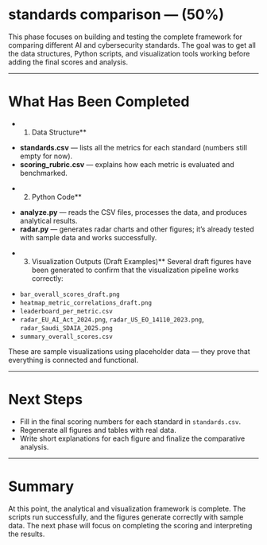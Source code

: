 
# standards comparison — (50%)

This phase focuses on building and testing the complete framework for comparing different AI and cybersecurity standards. 
The goal was to get all the data structures, Python scripts, and visualization tools working before adding the final scores and analysis.

---

# What Has Been Completed

* 1. Data Structure**
- **standards.csv** — lists all the metrics for each standard (numbers still empty for now).
- **scoring_rubric.csv** — explains how each metric is evaluated and benchmarked.

* 2. Python Code**
- **analyze.py** — reads the CSV files, processes the data, and produces analytical results.
- **radar.py** — generates radar charts and other figures; it’s already tested with sample data and works successfully.

* 3. Visualization Outputs (Draft Examples)**
Several draft figures have been generated to confirm that the visualization pipeline works correctly:
- `bar_overall_scores_draft.png`
- `heatmap_metric_correlations_draft.png`
- `leaderboard_per_metric.csv`
- `radar_EU_AI_Act_2024.png`, `radar_US_EO_14110_2023.png`, `radar_Saudi_SDAIA_2025.png`
- `summary_overall_scores.csv`

These are sample visualizations using placeholder data — they prove that everything is connected and functional.


---

# Next Steps

- Fill in the final scoring numbers for each standard in `standards.csv`.
- Regenerate all figures and tables with real data.
- Write short explanations for each figure and finalize the comparative analysis.

---

# Summary

At this point, the analytical and visualization framework is complete. The scripts run successfully, and the figures generate correctly with sample data. 
The next phase will focus on completing the scoring and interpreting the results.

